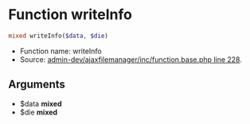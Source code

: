 Function writeInfo
===========================





```php
mixed writeInfo($data, $die)
```

* Function name: writeInfo
* Source: [admin-dev/ajaxfilemanager/inc/function.base.php line 228](https://github.com/PrestaShop/PrestaShop/blob/1.5.0.15/admin-dev/ajaxfilemanager/inc/function.base.php#L228).

Arguments
---------

* $data **mixed**
* $die **mixed**

